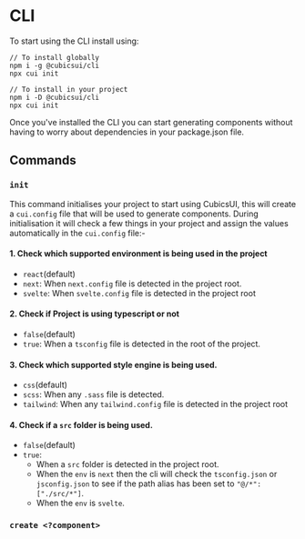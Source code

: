 # CLI

To start using the CLI install using:
```
// To install globally
npm i -g @cubicsui/cli
npx cui init

// To install in your project
npm i -D @cubicsui/cli
npx cui init
```
Once you've installed the CLI you can start generating components without having to worry about dependencies in your package.json file.

## Commands

### `init`
  This command initialises your project to start using CubicsUI, this will create a `cui.config` file that will be used to generate components. 
  During initialisation it will check a few things in your project and assign the values automatically in the `cui.config` file:-

#### 1. Check which supported environment is being used in the project
- `react`(default)
- `next`: When `next.config` file is detected in the project root.
- `svelte`: When `svelte.config` file is detected in the project root

#### 2. Check if Project is using typescript or not
- `false`(default)
- `true`: When a `tsconfig` file is detected in the root of the project.

#### 3. Check which supported style engine is being used.
- `css`(default)
- `scss`: When any `.sass` file is detected.
- `tailwind`: When any `tailwind.config` file is detected in the project root

#### 4. Check if a `src` folder is being used.
- `false`(default)
- `true`: 
  - When a `src` folder is detected in the project root.  
  - When the `env` is `next` then the cli will check the `tsconfig.json` or `jsconfig.json` to see if the path alias has been set to `"@/*": ["./src/*"]`. 
  - When the `env` is `svelte`.

### `create <?component>`